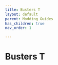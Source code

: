 ```yaml
---
title: Busters T
layout: default
parent: Modding Guides
has_children: true
nav_order: 1

---
```


# Busters T

